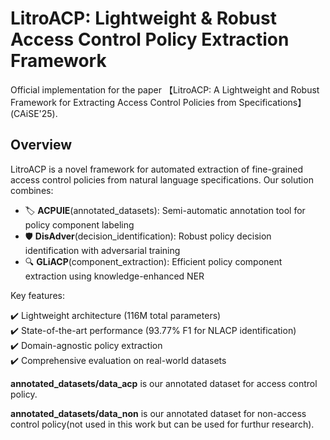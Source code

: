 # LitroACP: Lightweight & Robust Access Control Policy Extraction Framework

Official implementation for the paper ​【LitroACP: A Lightweight and Robust Framework for Extracting Access Control Policies from Specifications】(CAiSE'25).

## Overview
LitroACP is a novel framework for automated extraction of fine-grained access control policies from natural language specifications. Our solution combines:
- 🏷️ ​**ACPUIE**(annotated_datasets): Semi-automatic annotation tool for policy component labeling
- 🛡️ ​**DisAdver**(decision_identification): Robust policy decision identification with adversarial training
- 🔍 ​**GLiACP**(component_extraction): Efficient policy component extraction using knowledge-enhanced NER

Key features:

✔️ Lightweight architecture (116M total parameters)  
✔️ State-of-the-art performance (93.77% F1 for NLACP identification)  
✔️ Domain-agnostic policy extraction  
✔️ Comprehensive evaluation on real-world datasets


​**annotated_datasets/data_acp​** is our annotated dataset for access control policy.

​**annotated_datasets/data_non​** is our annotated dataset for non-access control policy(not used in this work but can be used for furthur research).

